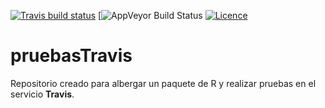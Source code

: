 [![Travis build status](https://travis-ci.org/Jaimemosg/pruebasTravis.svg?branch=master)](https://travis-ci.org/Jaimemosg/pruebasTravis)
[![AppVeyor Build Status](https://ci.appveyor.com/api/projects/status/github/Jaimemosg/pruebasTravis?branch=master&svg=true)
[![Licence](https://img.shields.io/badge/licence-GPL--3-blue.svg)](https://www.gnu.org/licenses/gpl-3.0.en.html)

# pruebasTravis
Repositorio creado para albergar un paquete de R y realizar pruebas en el servicio **Travis**.
